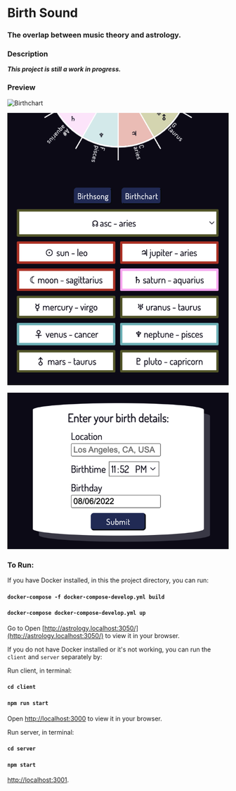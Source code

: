 # Birth Sound
### The overlap between music theory and astrology.

### Description

***This project is still a work in progress.*** 

### Preview
![Birthchart](https://raw.github.com/witcheswhocode/birthsound/main/readme/chart.png)

![List](/readme/list.png "List of planets and signs")

![Form](/readme/form.png "Interface of form")



### To Run:

If you have Docker installed, in this the project directory, you can run:

#### `docker-compose -f docker-compose-develop.yml build`
#### `docker-compose docker-compose-develop.yml up`
Go to Open [http://astrology.localhost:3050/](http://astrology.localhost:3050/) to view it in your browser.


If you do not have Docker installed or it's not working, you can run the `client` and `server` separately by:

Run client, in terminal:
#### `cd client`
#### `npm run start`
Open [http://localhost:3000](http://localhost:3000) to view it in your browser.

Run server, in terminal:
#### `cd server`
#### `npm start`
[http://localhost:3001](http://localhost:3001).


